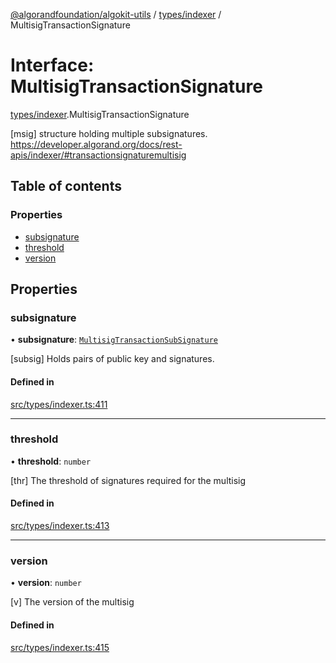 [@algorandfoundation/algokit-utils](../README.md) / [types/indexer](../modules/types_indexer.md) / MultisigTransactionSignature

# Interface: MultisigTransactionSignature

[types/indexer](../modules/types_indexer.md).MultisigTransactionSignature

[msig] structure holding multiple subsignatures. https://developer.algorand.org/docs/rest-apis/indexer/#transactionsignaturemultisig

## Table of contents

### Properties

- [subsignature](types_indexer.MultisigTransactionSignature.md#subsignature)
- [threshold](types_indexer.MultisigTransactionSignature.md#threshold)
- [version](types_indexer.MultisigTransactionSignature.md#version)

## Properties

### subsignature

• **subsignature**: [`MultisigTransactionSubSignature`](types_indexer.MultisigTransactionSubSignature.md)

[subsig] Holds pairs of public key and signatures.

#### Defined in

[src/types/indexer.ts:411](https://github.com/algorandfoundation/algokit-utils-ts/blob/main/src/types/indexer.ts#L411)

___

### threshold

• **threshold**: `number`

[thr] The threshold of signatures required for the multisig

#### Defined in

[src/types/indexer.ts:413](https://github.com/algorandfoundation/algokit-utils-ts/blob/main/src/types/indexer.ts#L413)

___

### version

• **version**: `number`

[v] The version of the multisig

#### Defined in

[src/types/indexer.ts:415](https://github.com/algorandfoundation/algokit-utils-ts/blob/main/src/types/indexer.ts#L415)
